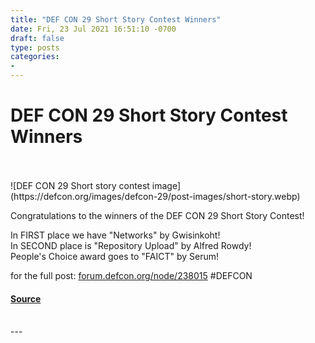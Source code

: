 ```yaml
---
title: "DEF CON 29 Short Story Contest Winners"
date: Fri, 23 Jul 2021 16:51:10 -0700
draft: false
type: posts
categories: 
- 
---
```

# DEF CON 29 Short Story Contest Winners

<br/>

<br/>
![DEF CON 29 Short story contest image](https://defcon.org/images/defcon-29/post-images/short-story.webp)  

Congratulations to the winners of the DEF CON 29 Short Story Contest!  
  
In FIRST place we have "Networks" by Gwisinkoht!  
In SECOND place is "Repository Upload" by Alfred Rowdy!  
People's Choice award goes to "FAICT" by Serum!  
  
for the full post: [forum.defcon.org/node/238015](https://forum.defcon.org/node/238015) #DEFCON

#### [Source](https://forum.defcon.org/node/238015)

<br/>
---

